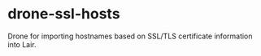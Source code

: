 # drone-ssl-hosts
Drone for importing hostnames based on SSL/TLS certificate information into Lair.
